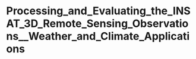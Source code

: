# Processing_and_Evaluating_the_INSAT_3D_Remote_Sensing_Observations__Weather_and_Climate_Applications